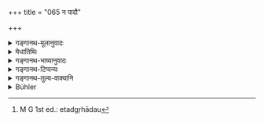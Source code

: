 +++
title = "065 न पादौ"

+++

<details><summary>गङ्गानथ-मूलानुवादः</summary>

He shall never wash his feet in a vessel of white brass. He shall not eat out of a broken dish; nor out of one that is felt to be defiled.—(65)
</details>

<details><summary>मेधातिथिः</summary>

**कांस्ये भाजने पादौ न** प्रक्षालयेत् । **भिन्नभाण्डे** एकदेशभिन्ने ऽपि । सर्वभिन्नेष्व् अर्थत एव प्रतिषेधः । पत्रपुटकादीनां तु भिन्नभाण्डाव्यवहारात् छिद्रितानाम् अपि न दोषः । **भावः** अन्तर्हृदयाभिप्रायः । यत्र मनो न परितुष्यति । शब्ददुष्टे वा पतद्गृहादौ[^१४४] । तत्रापि नैवं भावप्रसादो भवति ॥ ४.६५ ॥


[^१४४]:
     M G 1st ed.: etadgṛhādau
</details>

<details><summary>गङ्गानथ-भाष्यानुवादः</summary>

He should not wash his feet in a vessel of white brass.

In a broken vessel—even in one that may be broken in a single place;—the use of one that is broken all over would be forbidden by its very nature. In the case of cups, etc., made of leaves, however, since these are never regarded as ‘broken vessels,’ there would be no harm in using them, even though they may have holes.

‘*Bhāva*’ is feeling in mind; that vessel with which the mind does not feel satisfied; or that which is defiled by name—such as ‘*patadgraha*,’ ‘spittoon,’ and the like, in the case of these latter also, the mind does not feel satisfied.—(65)
</details>

<details><summary>गङ्गानथ-टिप्पन्यः</summary>

This verse is quoted in *Madanapārijāta* (p. 328), which adds that the
prohibition regarding the ‘broken vessel’ applies to vessels of metal
*other than copper and the like*;—in *Saṃskāramayūkha* (p. 71);—and in
*Śuddhikaumudī* (p. 839).
</details>

<details><summary>गङ्गानथ-तुल्य-वाक्यानि</summary>

*Viṣṇu* (68-20).—‘Not in a broken dish.’

*Viṣṇu* (72.39-40).—‘He shall not wash in a vessel of white brass;—nor
shall he rub one foot with another.’
</details>

<details><summary>Bühler</summary>

065	Let him never wash his feet in a vessel of white brass; let him not eat out of a broken (earthen) dish, nor out of one that (to judge) from its appearance (is) defiled.
</details>
